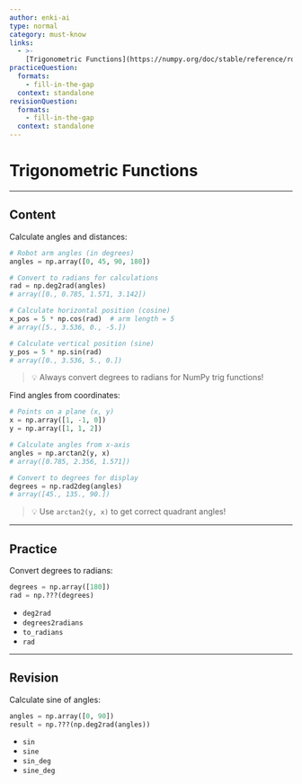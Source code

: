 ```yaml
---
author: enki-ai
type: normal
category: must-know
links:
  - >-
    [Trigonometric Functions](https://numpy.org/doc/stable/reference/routines.math.html#trigonometric-functions){website}
practiceQuestion:
  formats:
    - fill-in-the-gap
  context: standalone
revisionQuestion:
  formats:
    - fill-in-the-gap
  context: standalone
---
```


# Trigonometric Functions

---

## Content

Calculate angles and distances:

```python
# Robot arm angles (in degrees)
angles = np.array([0, 45, 90, 180])

# Convert to radians for calculations
rad = np.deg2rad(angles)
# array([0., 0.785, 1.571, 3.142])

# Calculate horizontal position (cosine)
x_pos = 5 * np.cos(rad)  # arm length = 5
# array([5., 3.536, 0., -5.])

# Calculate vertical position (sine)
y_pos = 5 * np.sin(rad)
# array([0., 3.536, 5., 0.])
```

> 💡 Always convert degrees to radians for NumPy trig functions!

Find angles from coordinates:

```python
# Points on a plane (x, y)
x = np.array([1, -1, 0])
y = np.array([1, 1, 2])

# Calculate angles from x-axis
angles = np.arctan2(y, x)
# array([0.785, 2.356, 1.571])

# Convert to degrees for display
degrees = np.rad2deg(angles)
# array([45., 135., 90.])
```

> 💡 Use `arctan2(y, x)` to get correct quadrant angles!

---

## Practice

Convert degrees to radians:

```python
degrees = np.array([180])
rad = np.???(degrees)
```

- `deg2rad`
- `degrees2radians`
- `to_radians`
- `rad`

---

## Revision

Calculate sine of angles:

```python
angles = np.array([0, 90])
result = np.???(np.deg2rad(angles))
```

- `sin`
- `sine`
- `sin_deg`
- `sine_deg`
